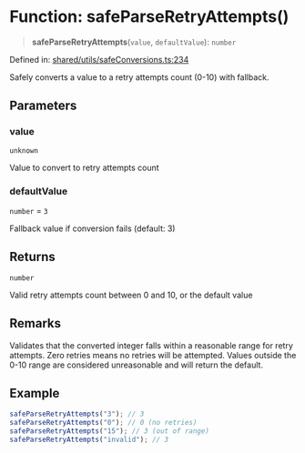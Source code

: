 # Function: safeParseRetryAttempts()

> **safeParseRetryAttempts**(`value`, `defaultValue`): `number`

Defined in: [shared/utils/safeConversions.ts:234](https://github.com/Nick2bad4u/Uptime-Watcher/blob/main/shared/utils/safeConversions.ts#L234)

Safely converts a value to a retry attempts count (0-10) with fallback.

## Parameters

### value

`unknown`

Value to convert to retry attempts count

### defaultValue

`number` = `3`

Fallback value if conversion fails (default: 3)

## Returns

`number`

Valid retry attempts count between 0 and 10, or the default value

## Remarks

Validates that the converted integer falls within a reasonable range for
retry attempts. Zero retries means no retries will be attempted. Values
outside the 0-10 range are considered unreasonable and will return the
default.

## Example

```typescript
safeParseRetryAttempts("3"); // 3
safeParseRetryAttempts("0"); // 0 (no retries)
safeParseRetryAttempts("15"); // 3 (out of range)
safeParseRetryAttempts("invalid"); // 3
```
